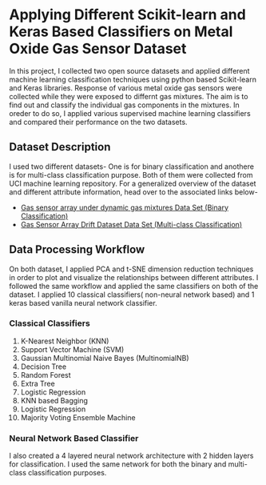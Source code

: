 # Applying Different Scikit-learn and Keras Based Classifiers on Metal Oxide Gas Sensor Dataset
In this project, I collected two open source datasets and applied different machine learning classification techniques using python based Scikit-learn and Keras libraries. Response of various metal oxide gas sensors were collected while they were exposed to differnt gas mixtures. The aim is to find out and classify the individual gas components in the mixtures. In oreder to do so, I applied various supervised machine learning classifiers and compared their performance on the two datasets.
## Dataset Description
I used two different datasets- One is for binary classification and anothere is for multi-class classification purpose. Both of them were collected from UCI machine learning repository. For a generalized overview of the dataset and different attribute information, head over to the associated links below-

* [Gas sensor array under dynamic gas mixtures Data Set (Binary Classification)](http://archive.ics.uci.edu/ml/datasets/gas+sensor+array+under+dynamic+gas+mixtures)
* [Gas Sensor Array Drift Dataset Data Set (Multi-class Classification)](https://archive.ics.uci.edu/ml/datasets/gas+sensor+array+drift+dataset)

## Data Processing Workflow
On both dataset, I applied PCA and t-SNE dimension reduction techniques in order to plot and visualize the relationships between different attributes. I followed the same workflow and applied the same classifiers on both of the dataset. I applied 10 classical classifiers( non-neural network based) and 1 keras based vanilla neural network classifier. 

### Classical Classifiers
1. K-Nearest Neighbor (KNN)
2. Support Vector Machine (SVM)
3. Gaussian Multinomial Naive Bayes (MultinomialNB)
4. Decision Tree
5. Random Forest
6. Extra Tree
7. Logistic Regression
8. KNN based Bagging
9. Logistic Regression
10. Majority Voting Ensemble Machine

### Neural Network Based Classifier
I also created a 4 layered neural network architecture with 2 hidden layers for classification. I used the same network for both the binary and multi-class classification purposes. 

